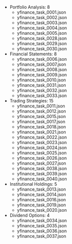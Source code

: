 - Portfolio Analysis: 8
  - yfinance_task_0001.json
  - yfinance_task_0002.json
  - yfinance_task_0003.json
  - yfinance_task_0004.json
  - yfinance_task_0005.json
  - yfinance_task_0028.json
  - yfinance_task_0029.json
  - yfinance_task_0030.json
- Financial Statements: 8
  - yfinance_task_0006.json
  - yfinance_task_0007.json
  - yfinance_task_0008.json
  - yfinance_task_0009.json
  - yfinance_task_0010.json
  - yfinance_task_0031.json
  - yfinance_task_0032.json
  - yfinance_task_0033.json
- Trading Strategies: 15
  - yfinance_task_0011.json
  - yfinance_task_0012.json
  - yfinance_task_0015.json
  - yfinance_task_0017.json
  - yfinance_task_0018.json
  - yfinance_task_0021.json
  - yfinance_task_0022.json
  - yfinance_task_0023.json
  - yfinance_task_0024.json
  - yfinance_task_0025.json
  - yfinance_task_0026.json
  - yfinance_task_0027.json
  - yfinance_task_0038.json
  - yfinance_task_0039.json
  - yfinance_task_0040.json
- Institutional Holdings: 5
  - yfinance_task_0013.json
  - yfinance_task_0014.json
  - yfinance_task_0016.json
  - yfinance_task_0019.json
  - yfinance_task_0020.json
- Dividend Options: 4
  - yfinance_task_0034.json
  - yfinance_task_0035.json
  - yfinance_task_0036.json
  - yfinance_task_0037.json